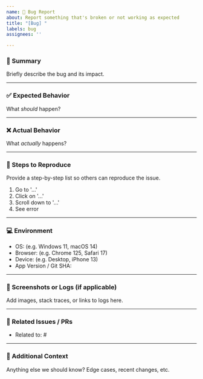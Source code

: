 ```yaml
---
name: 🐛 Bug Report
about: Report something that's broken or not working as expected
title: "[Bug] "
labels: bug
assignees: ''

---
```


### 🐞 Summary
Briefly describe the bug and its impact.

---

### ✅ Expected Behavior
What *should* happen?

---

### ❌ Actual Behavior
What *actually* happens?

---

### 🧪 Steps to Reproduce
Provide a step-by-step list so others can reproduce the issue.

1. Go to '...'
2. Click on '...'
3. Scroll down to '...'
4. See error

---

### 💻 Environment
- OS: (e.g. Windows 11, macOS 14)
- Browser: (e.g. Chrome 125, Safari 17)
- Device: (e.g. Desktop, iPhone 13)
- App Version / Git SHA: 

---

### 🧵 Screenshots or Logs (if applicable)
Add images, stack traces, or links to logs here.

---

### 🔗 Related Issues / PRs
- Related to: #

---

### 📎 Additional Context
Anything else we should know? Edge cases, recent changes, etc.